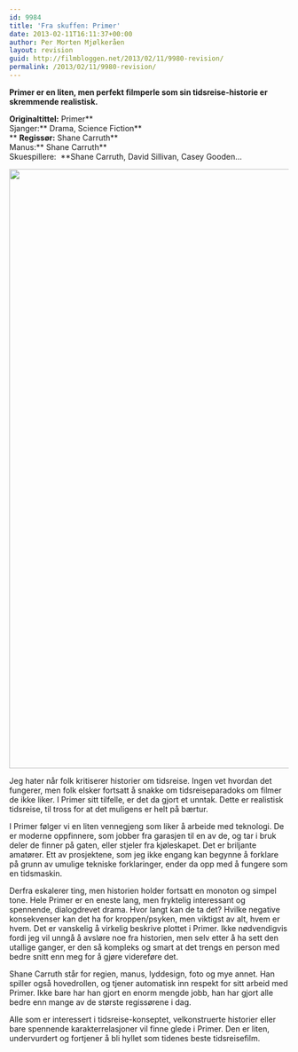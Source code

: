 ```yaml
---
id: 9984
title: 'Fra skuffen: Primer'
date: 2013-02-11T16:11:37+00:00
author: Per Morten Mjølkeråen
layout: revision
guid: http://filmbloggen.net/2013/02/11/9980-revision/
permalink: /2013/02/11/9980-revision/
---
```

**Primer er en liten, men perfekt filmperle som sin tidsreise-historie er skremmende realistisk.**

**Originaltittel:** Primer**  
Sjanger:** Drama, Science Fiction**  
** **Regissør:** Shane Carruth**  
Manus:** Shane Carruth**  
Skuespillere:  **Shane Carruth, David Sillivan, Casey Gooden&#8230;

<a href="http://filmbloggen.net/?attachment_id=9983" rel="attachment wp-att-9983"><img class="alignnone size-full wp-image-9983" src="http://filmbloggen.net/wp-content/uploads//2013/02/still-of-david-sullivan-and-shane-carruth-in-primer-large-picture.jpg" alt="" width="1920" height="1080" /></a>

Jeg hater når folk kritiserer historier om tidsreise. Ingen vet hvordan det fungerer, men folk elsker fortsatt å snakke om tidsreiseparadoks om filmer de ikke liker. I Primer sitt tilfelle, er det da gjort et unntak. Dette er realistisk tidsreise, til tross for at det muligens er helt på bærtur.

I Primer følger vi en liten vennegjeng som liker å arbeide med teknologi. De er moderne oppfinnere, som jobber fra garasjen til en av de, og tar i bruk deler de finner på gaten, eller stjeler fra kjøleskapet. Det er briljante amatører. Ett av prosjektene, som jeg ikke engang kan begynne å forklare på grunn av umulige tekniske forklaringer, ender da opp med å fungere som en tidsmaskin.

Derfra eskalerer ting, men historien holder fortsatt en monoton og simpel tone. Hele Primer er en eneste lang, men fryktelig interessant og spennende, dialogdrevet drama. Hvor langt kan de ta det? Hvilke negative konsekvenser kan det ha for kroppen/psyken, men viktigst av alt, hvem er hvem. Det er vanskelig å virkelig beskrive plottet i Primer. Ikke nødvendigvis fordi jeg vil unngå å avsløre noe fra historien, men selv etter å ha sett den utallige ganger, er den så kompleks og smart at det trengs en person med bedre snitt enn meg for å gjøre videreføre det.

Shane Carruth står for regien, manus, lyddesign, foto og mye annet. Han spiller også hovedrollen, og tjener automatisk inn respekt for sitt arbeid med Primer. Ikke bare har han gjort en enorm mengde jobb, han har gjort alle bedre enn mange av de største regissørene i dag.

Alle som er interessert i tidsreise-konseptet, velkonstruerte historier eller bare spennende karakterrelasjoner vil finne glede i Primer. Den er liten, undervurdert og fortjener å bli hyllet som tidenes beste tidsreisefilm.